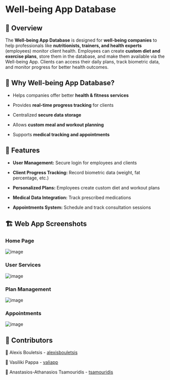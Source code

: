 # Well-being App Database

## 📌 Overview
The **Well-being App Database** is designed for **well-being companies** to help professionals like **nutritionists, trainers, and health experts** (employees) monitor client health. Employees can create **custom diet and exercise plans**, store them in the database, and make them available via the Well-being App. Clients can access their daily plans, track biometric data, and monitor progress for better health outcomes.

## 🎯 Why Well-being App Database?

- Helps companies offer better **health & fitness services**

- Provides **real-time progress tracking** for clients

- Centralized **secure data storage**

- Allows **custom meal and workout planning**

- Supports **medical tracking and appointments**

## 🚀 Features

- **User Management:** Secure login for employees and clients

- **Client Progress Tracking:** Record biometric data (weight, fat percentage, etc.)

- **Personalized Plans:** Employees create custom diet and workout plans

- **Medical Data Integration:** Track prescribed medications

- **Appointments System:** Schedule and track consultation sessions

## 🏗 Web App Screenshots
### Home Page
![image](https://github.com/user-attachments/assets/3f20e093-6f76-4369-a198-bad6ac700819)

### User Services
![image](https://github.com/user-attachments/assets/8eef5bcd-7059-4e76-b758-bcc95b930397)

### Plan Management
![image](https://github.com/user-attachments/assets/78d6b98f-0c07-44e2-8325-acb1ae6d8e53)

### Appointments
![image](https://github.com/user-attachments/assets/2605313d-831d-49ca-84dd-b1af1227bb5b)

## 📌 Contributors

👤 Alexis Bouletsis - [alexisbouletsis](https://github.com/alexisbouletsis)

👤 Vasiliki Pappa - [valiapp](https://github.com/valiapp)

👤 Anastasios-Athanasios Tsamouridis - [tsamouridis](https://github.com/tsamouridis)

